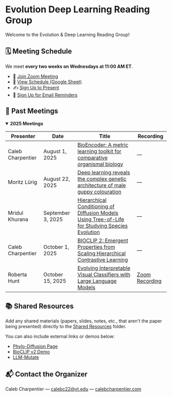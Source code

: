 # Evolution Deep Learning Reading Group

Welcome to the Evolution & Deep Learning Reading Group! 

## 🗓️ Meeting Schedule

We meet **every two weeks on Wednesdays at 11:00 AM ET**.
- 🔗 <a href="https://virginiatech.zoom.us/j/86992753213" target="_blank">Join Zoom Meeting</a>
- 📄 <a href="https://docs.google.com/spreadsheets/d/1uqp2_1peLV_NcHBIz04vkFiuoQcicO3cGsC2C95oI6k/edit?resourcekey=&gid=969815788#gid=969815788" target="_blank">View Schedule (Google Sheet)</a>
- ✍️ <a href="https://docs.google.com/forms/d/e/1FAIpQLScPVSTP80DcOLTd-GD0oKny_pHWmbM2Nj1VUlsyx8cFgrPNCw/viewform?usp=header" target="_blank">Sign Up to Present</a>
- 📧 <a href="https://docs.google.com/forms/d/e/1FAIpQLSeHmoINx9zeFMIkfOXSzP__ZgRImnE_tXe8r7QexDbITwr1CQ/viewform?usp=header" target="_blank">Sign Up for Email Reminders</a>

## 🧾 Past Meetings

<details open>
<summary><strong>2025 Meetings</strong></summary>

| Presenter | Date | Title | Recording |
|------------|------|--------|------------|
| Caleb Charpentier | August 1, 2025 | <a href="https://drive.google.com/open?id=1OCsLgJZdTH_F8MxBOUzjrPHf8u1O-bmX" target="_blank">BioEncoder: A metric learning toolkit for comparative organismal biology</a> | — |
| Moritz Lürig | August 22, 2025 | <a href="https://drive.google.com/file/d/1mroPfVVXEe2Ski9Ll6MQcjtfFQwr8VPA/view?usp=drive_link" target="_blank">Deep learning reveals the complex genetic architecture of male guppy colouration</a> | — |
| Mridul Khurana | September 3, 2025 | <a href="https://drive.google.com/file/d/1oj6h62g5zUjVQ5QmmRkYyKe-bQzmdeNc/view?usp=drive_link" target="_blank">Hierarchical Conditioning of Diffusion Models Using Tree-of-Life for Studying Species Evolution</a> | — |
| Caleb Charpentier | October 1, 2025 | <a href="https://drive.google.com/file/d/1f_gBWdMPrb1Iz5iAL8VLCPWba81XTCCn/view" target="_blank">BIOCLIP 2: Emergent Properties from Scaling Hierarchical Contrastive Learning</a> | — |
| Roberta Hunt | October 15, 2025 | <a href="https://drive.google.com/file/d/1cAHLvxd4Jg4zXVFWARj1NUWEwnt9m1G3/view" target="_blank">Evolving Interpretable Visual Classifiers with Large Language Models</a> | <a href="https://virginiatech.zoom.us/rec/share/jHMOtbAwc2gFEPPAHByUUF5_8cAxK8C72pMc7JY7obMixWK6ju55A7qsQVkOqy2P.6lyoS_iwn_ymeOPM" target="_blank">Zoom Recording</a> |

</details>

## 📚 Shared Resources

Add any shared materials (papers, slides, notes, etc., that aren't the paper being presented) directly to the <a href="https://github.com/calcharp/Evolution-Deep-Learning-Reading-Group/tree/main/Shared%20Resources" target="_blank">Shared Resources</a> folder.

You can also include external links or demos below:
- <a href="https://imageomics.github.io/phylo-diffusion/" target="_blank">Phylo-Diffusion Page</a>
- <a href="https://huggingface.co/spaces/imageomics/bioclip-2-demo" target="_blank">BioCLIP v2 Demo</a>
- <a href="https://llm-mutate.cs.columbia.edu/#method" target="_blank">LLM-Mutate</a>

## 📬 Contact the Organizer
Caleb Charpentier — calebc22@vt.edu — <a href="https://calebcharpentier.com/" target="_blank">calebcharpentier.com</a>

